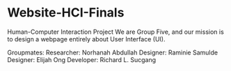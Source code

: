 # Website-HCI-Finals
Human-Computer Interaction Project We are Group Five, and our mission is to design a webpage entirely about User Interface (UI). 

Groupmates:
Researcher: Norhanah Abdullah
Designer: Raminie Samulde
Designer: Elijah Ong
Developer: Richard L. Sucgang

